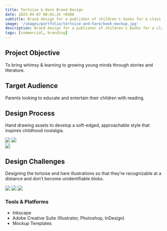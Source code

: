 ```yaml
---
title: Tortoise & Hare Brand Design
date: 2025-04-07 08:01:35 +0300
subtitle: Brand design for a publisher of children's books for a class during my Bachelor of Fine Arts.
image: '/images/portfolio/tortoise-and-hare/book-mockup.jpg'
description: Brand design for a publisher of children's books for a class during my Bachelor of Fine Arts.
tags: [commercial, branding]
---
```



## Project Objective
To bring whimsy & learning to growing young minds through stories and literature.

## Target Audience
Parents looking to educate and entertain their children with reading.

## Design Process
Hand drawing assets to develop a soft-edged, approachable style that inspires childhood nostalgia.

<div class="gallery-box">
  <div class="gallery">
    <img src="/images/portfolio/tortoise-and-hare/logo-mockup.jpg" loading="lazy">
    <img src="/images/portfolio/tortoise-and-hare/business-card-mockup.jpg" loading="lazy">
  </div>
</div>

<div class="gallery-box">
  <div class="gallery">
    <img src="/images/portfolio/tortoise-and-hare/illustrations-mockup.jpg" loading="lazy">
  </div>
</div>

## Design Challenges
Designing the tortoise and hare illustrations so that they’re recognizable at a distance and don’t become unidentifiable blobs.

<div class="gallery-box">
  <div class="gallery">
    <img src="/images/portfolio/tortoise-and-hare/illustration-first-iteration.png" loading="lazy">
    <img src="/images/portfolio/tortoise-and-hare/illustration-turtle.png" loading="lazy">
    <img src="/images/portfolio/tortoise-and-hare/illustration-bunny.png" loading="lazy">
  </div>
</div>

### Tools & Platforms
- Inkscape
- Adobe Creative Suite (Illustrator, Photoshop, InDesign)
- Mockup Templates